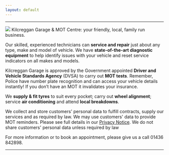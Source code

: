```yaml
---
layout: default
---
```


---
<img src="assets/images/header.png?raw=true">
Kilcreggan Garage & MOT Centre: your friendly, local, family run business.

Our skilled, experienced technicians can **service and repair** just about any type, make and model of vehicle. 
We have **state-of-the-art diagnostic equipment** to help identify issues with your vehicle and reset service indicators on all makes and models.

Kilcreggan Garage is approved by the Government appointed **Driver and Vehicle Standards Agency** (DVSA) to carry out **MOT tests**. Remember, Police have number plate recognition and can access your vehicle details instantly! If you don’t have an MOT it invalidates your insurance.

We **supply & fit tyres** to suit every pocket; carry out **wheel alignment**; service **air conditioning** and attend **local breakdowns**.

We collect and store customers' personal data to fulfill contracts, supply our services and as required by law.  We may use customers' data to provide MOT reminders. Please see full details in our <a href = 'privacy.html'>Privacy Notice</a>. We do not share customers' personal data unless required by law

For more information or to book an appointment, please give us a call 01436 842898.

---
